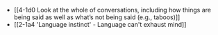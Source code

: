 - [[4-1d0 Look at the whole of conversations, including how things are being said as well as what’s not being said (e.g., taboos)]]
- [[2-1a4 'Language instinct' - Language can't exhaust mind]]


